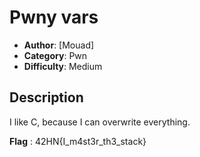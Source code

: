 # Pwny vars
- **Author**: [Mouad]
- **Category**: Pwn
- **Difficulty**: Medium
## Description
I like C, because I can overwrite everything.

**Flag** : 42HN{I_m4st3r_th3_stack}
